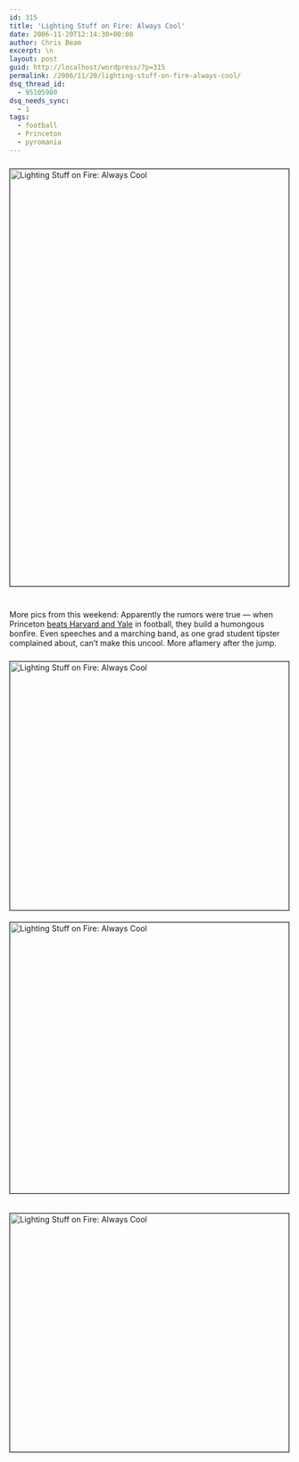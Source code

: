 ```yaml
---
id: 315
title: 'Lighting Stuff on Fire: Always Cool'
date: 2006-11-20T12:14:30+00:00
author: Chris Beam
excerpt: \n
layout: post
guid: http://localhost/wordpress/?p=315
permalink: /2006/11/20/lighting-stuff-on-fire-always-cool/
dsq_thread_id:
  - 95105980
dsq_needs_sync:
  - 1
tags:
  - football
  - Princeton
  - pyromania
---
```

<img width="500" vspace="10" height="747" border="1" align="top" src="http://www.ivygateblog.com/wp-content/uploads/2006/11/princetonbonfire1.jpg" alt="Lighting Stuff on Fire: Always Cool" />&nbsp;

More pics from this weekend: Apparently the rumors were true &#8212; when Princeton [beats Harvard and Yale](http://www.dailyprincetonian.com/archives/2006/11/10/sports/16538.shtml) in football, they build a humongous bonfire. Even speeches and a marching band, as one grad student tipster complained about, can&#8217;t make this uncool. More aflamery after the jump.

<!--more-->

<img width="500" vspace="10" height="445" border="1" src="http://www.ivygateblog.com/wp-content/uploads/2006/11/princetonbonfire2.jpg" alt="Lighting Stuff on Fire: Always Cool" />

<img width="500" vspace="10" height="485" border="1" src="http://www.ivygateblog.com/wp-content/uploads/2006/11/princetonbonfire3.jpg" alt="Lighting Stuff on Fire: Always Cool" />

<img width="500" vspace="10" height="427" border="1" src="http://www.ivygateblog.com/wp-content/uploads/2006/11/princetonbonfire4.jpg" alt="Lighting Stuff on Fire: Always Cool" />&nbsp;